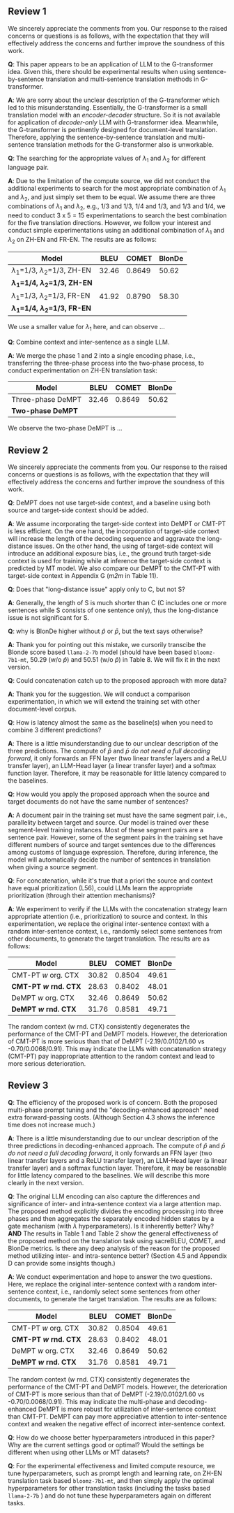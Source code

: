## Review 1

We sincerely appreciate the comments from you. Our response to the raised concerns or questions is as follows, with the expectation that they will effectively address the concerns and further improve the soundness of this work.

**Q**: This paper appears to be an application of LLM to the G-transformer idea. Given this, there should be experimental results when using sentence-by-sentence translation and multi-sentence translation methods in G-transformer.

**A**: We are sorry about the unclear description of the G-transformer which led to this misunderstanding. Essentially, the G-transformer is a small translation model with an _encoder-decoder_ structure. So it is not available for application of _decoder-only_ LLM with G-transformer idea. Meanwhile, the G-transformer is pertinently designed for document-level translation. Therefore, applying the sentence-by-sentence translation and multi-sentence translation methods for the G-transformer also is unworkable.

**Q**: The searching for the appropriate values of $\lambda_1$ and $\lambda_2$ for different language pair.

**A**: Due to the limitation of the compute source, we did not conduct the additional experiments to search for the most appropriate combination of $\lambda_1$ and $\lambda_2$, and just simply set them to be equal. We assume there are three combinations of $\lambda_1$ and $\lambda_2$, e.g., 1/3 and 1/3, 1/4 and 1/3, and 1/3 and 1/4, we need to conduct 3 x 5 = 15 experimentations to search the best combination for the five translation directions. However, we follow your interest and conduct simple experimentations using an additional combination of $\lambda_1$ and $\lambda_2$ on ZH-EN and FR-EN. The results are as follows:

|  Model | BLEU | COMET | BlonDe |
| --- | --- | --- | --- | 
| $\lambda_1$=1/3, $\lambda_2$=1/3, ZH-EN   | 32.46 | 0.8649 | 50.62 | 
|**$\lambda_1$=1/4, $\lambda_2$=1/3, ZH-EN**|  |  |  |
| $\lambda_1$=1/3, $\lambda_2$=1/3, FR-EN   | 41.92 | 0.8790 | 58.30 | 
| **$\lambda_1$=1/4, $\lambda_2$=1/3, FR-EN** | | | |

We use a smaller value for $\lambda_1$ here, and can observe ...

**Q**: Combine context and inter-sentence as a single LLM.

**A**: We merge the phase 1 and 2 into a single encoding phase, i.e., transferring the three-phase process into the two-phase process, to conduct experimentation on ZH-EN translation task: 

|  Model | BLEU | COMET | BlonDe |
| --- | --- | --- | --- | 
| Three-phase DeMPT  | 32.46 | 0.8649 | 50.62 | 
|**Two-phase DeMPT**|  |  |  |

We observe the two-phase DeMPT is ...


## Review 2

We sincerely appreciate the comments from you. Our response to the raised concerns or questions is as follows, with the expectation that they will effectively address the concerns and further improve the soundness of this work.

**Q**: DeMPT does not use target-side context, and a baseline using both source and target-side context should be added.

**A**: We assume incorporating the target-side context into DeMPT or CMT-PT is less efficient. On the one hand, the incorporation of target-side context will increase the length of the decoding sequence and aggravate the long-distance issues. On the other hand, the using of target-side context will introduce an additional exposure bias, i.e., the ground truth target-side context is used for training while at inference the target-side context is predicted by MT model. We also compare our DeMPT to the CMT-PT with target-side context in Appendix G (_m2m_ in Table 11).

**Q**: Does that "long-distance issue" apply only to C, but not S? 

**A**: Generally, the length of S is much shorter than C (C includes one or more sentences while S consists of one sentence only), thus the long-distance issue is not significant for S. 

**Q**: why is BlonDe higher without $\hat{p}$ or $\bar{p}$, but the text says otherwise?

**A**: Thank you for pointing out this mistake, we cursorily transcibe the Blonde score based ``llama-2-7b`` model (should have been based ``bloomz-7b1-mt``, 50.29 (w/o $\hat{p}$) and 50.51 (w/o $\bar{p}$) in Table 8. We will fix it in the next version. 


**Q**: Could concatenation catch up to the proposed approach with more data?

**A**: Thank you for the suggestion. We will conduct a comparison experimentation, in which we will extend the training set with other document-level corpus.  

**Q**: How is latency almost the same as the baseline(s) when you need to combine 3 different predictions?

**A**: There is a little misunderstanding due to our unclear description of the three predictions. The compute of $\hat{p}$ and $\bar{p}$ _do not need a full decoding forward_, it only forwards an FFN layer (two linear transfer layers and a ReLU transfer layer), an LLM-Head layer (a linear transfer layer) and a softmax function layer. Therefore, it may be reasonable for little latency compared to the baselines.

**Q**: How would you apply the proposed approach when the source and target documents do not have the same number of sentences?

**A**: A document pair in the training set must have the same segment pair, i.e., parallelity between target and source. Our model is trained over these segment-level training instances. Most of these segment pairs are a sentence pair. However, some of the segment pairs in the training set have different numbers of source and target sentences due to the differences among customs of language expression. Therefore, during inference, the model will automatically decide the number of sentences in translation when giving a source segment.

**Q**: For concatenation, while it's true that a priori the source and context have equal prioritization (L56), could LLMs learn the appropriate prioritization (through their attention mechanisms)?

**A**: We experiment to verify if the LLMs with the concatenation strategy learn appropriate attention (i.e., prioritization) to source and context. In this experimentation, we replace the original inter-sentence context with a random inter-sentence context, i.e., randomly select some sentences from other documents, to generate the target translation. The results are as follows:

|  Model | BLEU | COMET | BlonDe |
| --- | --- | --- | --- | 
| CMT-PT _w_ org. CTX   |  30.82 | 0.8504|  49.61 |
| **CMT-PT _w_ rnd. CTX**   | 28.63 | 0.8402| 48.01|
| DeMPT _w_ org. CTX   | 32.46 | 0.8649 | 50.62 |
| **DeMPT _w_ rnd. CTX**   | 31.76 | 0.8581 | 49.71 |

The random context (_w_ rnd. CTX) consistently degenerates the performance of the CMT-PT and DeMPT models. However, the deterioration of CMT-PT is more serious than that of DeMPT (-2.19/0.0102/1.60 vs -0.70/0.0068/0.91). This may indicate the LLMs with concatenation strategy (CMT-PT) pay inappropriate attention to the random context and lead to more serious deterioration.

## Review 3

**Q**: The efficiency of the proposed work is of concern. Both the proposed multi-phase prompt tuning and the "decoding-enhanced approach" need extra forward-passing costs. (Although Section 4.3 shows the inference time does not increase much.)

**A**: There is a little misunderstanding due to our unclear description of the three predictions in decoding-enhanced approach. The compute of $\hat{p}$ and $\bar{p}$ _do not need a full decoding forward_, it only forwards an FFN layer (two linear transfer layers and a ReLU transfer layer), an LLM-Head layer (a linear transfer layer) and a softmax function layer. Therefore, it may be reasonable for little latency compared to the baselines. We will describe this more clearly in the next version.

**Q**: The original LLM encoding can also capture the differences and significance of inter- and intra-sentence context via a large attention map. The proposed method explicitly divides the encoding processing into three phases and then aggregates the separately encoded hidden states by a gate mechanism (with $\lambda$ hyperparameters). Is it inherently better? Why? **AND**
The results in Table 1 and Table 2 show the general effectiveness of the proposed method on the translation task using sacreBLEU, COMET, and BlonDe metrics. Is there any deep analysis of the reason for the proposed method utilizing inter- and intra-sentence better? (Section 4.5 and Appendix D can provide some insights though.)

**A**: We conduct experimentation and hope to answer the two questions. Here, we replace the original inter-sentence context with a random inter-sentence context, i.e., randomly select some sentences from other documents, to generate the target translation. The results are as follows:

|  Model | BLEU | COMET | BlonDe |
| --- | --- | --- | --- | 
| CMT-PT _w_ org. CTX   |  30.82 | 0.8504|  49.61 |
| **CMT-PT _w_ rnd. CTX**   | 28.63 | 0.8402| 48.01|
| DeMPT _w_ org. CTX   | 32.46 | 0.8649 | 50.62 |
| **DeMPT _w_ rnd. CTX**   | 31.76 | 0.8581 | 49.71 |

The random context (_w_ rnd. CTX) consistently degenerates the performance of the CMT-PT and DeMPT models. However, the deterioration of CMT-PT is more serious than that of DeMPT (-2.19/0.0102/1.60 vs -0.70/0.0068/0.91). This may indicate the multi-phase and decoding-enhanced DeMPT is more robust for utilization of inter-sentence context than CMT-PT. DeMPT can pay more appreciative attention to inter-sentence context and weaken the negative effect of incorrect inter-sentence context.

**Q**: How do we choose better hyperparameters introduced in this paper? Why are the current settings good or optimal? Would the settings be different when using other LLMs or MT datasets?

**Q**: For the experimental effectiveness and limited compute resource, we tune hyperparameters, such as prompt length and learning rate, on ZH-EN translation task based ``bloomz-7b1-mt``, and then simply apply the optimal hyperparameters for other translation tasks (including the tasks based ``llama-2-7b`` ) and do not tune these hyperparameters again on different tasks.







